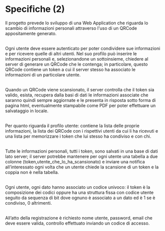 <h1>Specifiche (2)</h1>

<p>
Il progetto prevede lo sviluppo di una Web Application che riguarda lo 
scambio di informazioni personali attraverso l'uso di un QRCode 
appositamente generato.<br><br>

Ogni utente deve essere autenticato per poter condividere sue informazioni 
e per ricevere quelle di altri utenti. Nel suo profilo può inserire le 
informazioni personali e, selezionandone un sottoinsieme, chiedere al 
server di generare un QRCode che le contenga; in particolare, questo 
QRCode contiene un token a cui il server stesso ha associato le 
informazioni di un particolare utente. <br><br>

Quando un QRCode viene scansionato, il server controlla che il token sia 
valido, esista, recupera dalla basi di dati le informazioni associate 
che saranno quindi sempre aggiornate e le presenta in risposta sotto 
forma di pagina html, eventualmente stampabile come PDF per poter 
effettuare un salvataggio in locale.<br><br>

Per quanto riguarda il profilo utente: contiene la lista delle proprie 
informazioni, la lista dei QRCode con i rispettivi utenti da cui li ha 
ricevuti e una lista per memorizzare i token che lui stesso ha condiviso 
e con chi. <br><br>

Tutte le informazioni personali, tutti i token, sono salvati in una base 
di dati lato server; il server potrebbe mantenere per ogni utente una 
tabella a due colonne (token,utente_che_lo_ha_scansionato) e inviare una 
notifica all’interessato ogni volta che un utente chiede la scansione di 
un token e la coppia non è nella tabella.<br><br>

Ogni utente, ogni dato hanno associato un codice univoco: il token è la 
composizione dei codici oppure ha una struttura fissa con codice utente 
seguito da sequenza di bit dove ognuno è associato a un dato ed è 1 se è 
condiviso, 0 altrimenti.<br><br>

All’atto della registrazione è richiesto nome utente, password, email 
che deve essere valida, controllo effettuato inviando un codice di accesso.
<br>
</p>

